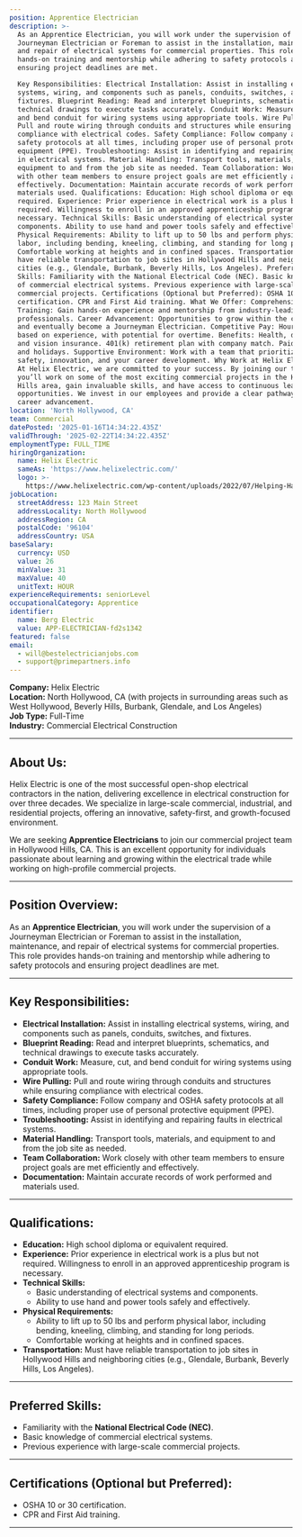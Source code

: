 ```yaml
---
position: Apprentice Electrician
description: >-
  As an Apprentice Electrician, you will work under the supervision of a
  Journeyman Electrician or Foreman to assist in the installation, maintenance,
  and repair of electrical systems for commercial properties. This role provides
  hands-on training and mentorship while adhering to safety protocols and
  ensuring project deadlines are met.

  Key Responsibilities: Electrical Installation: Assist in installing electrical
  systems, wiring, and components such as panels, conduits, switches, and
  fixtures. Blueprint Reading: Read and interpret blueprints, schematics, and
  technical drawings to execute tasks accurately. Conduit Work: Measure, cut,
  and bend conduit for wiring systems using appropriate tools. Wire Pulling:
  Pull and route wiring through conduits and structures while ensuring
  compliance with electrical codes. Safety Compliance: Follow company and OSHA
  safety protocols at all times, including proper use of personal protective
  equipment (PPE). Troubleshooting: Assist in identifying and repairing faults
  in electrical systems. Material Handling: Transport tools, materials, and
  equipment to and from the job site as needed. Team Collaboration: Work closely
  with other team members to ensure project goals are met efficiently and
  effectively. Documentation: Maintain accurate records of work performed and
  materials used. Qualifications: Education: High school diploma or equivalent
  required. Experience: Prior experience in electrical work is a plus but not
  required. Willingness to enroll in an approved apprenticeship program is
  necessary. Technical Skills: Basic understanding of electrical systems and
  components. Ability to use hand and power tools safely and effectively.
  Physical Requirements: Ability to lift up to 50 lbs and perform physical
  labor, including bending, kneeling, climbing, and standing for long periods.
  Comfortable working at heights and in confined spaces. Transportation: Must
  have reliable transportation to job sites in Hollywood Hills and neighboring
  cities (e.g., Glendale, Burbank, Beverly Hills, Los Angeles). Preferred
  Skills: Familiarity with the National Electrical Code (NEC). Basic knowledge
  of commercial electrical systems. Previous experience with large-scale
  commercial projects. Certifications (Optional but Preferred): OSHA 10 or 30
  certification. CPR and First Aid training. What We Offer: Comprehensive
  Training: Gain hands-on experience and mentorship from industry-leading
  professionals. Career Advancement: Opportunities to grow within the company
  and eventually become a Journeyman Electrician. Competitive Pay: Hourly pay
  based on experience, with potential for overtime. Benefits: Health, dental,
  and vision insurance. 401(k) retirement plan with company match. Paid time off
  and holidays. Supportive Environment: Work with a team that prioritizes
  safety, innovation, and your career development. Why Work at Helix Electric?
  At Helix Electric, we are committed to your success. By joining our team,
  you’ll work on some of the most exciting commercial projects in the Hollywood
  Hills area, gain invaluable skills, and have access to continuous learning
  opportunities. We invest in our employees and provide a clear pathway to
  career advancement.
location: 'North Hollywood, CA'
team: Commercial
datePosted: '2025-01-16T14:34:22.435Z'
validThrough: '2025-02-22T14:34:22.435Z'
employmentType: FULL_TIME
hiringOrganization:
  name: Helix Electric
  sameAs: 'https://www.helixelectric.com/'
  logo: >-
    https://www.helixelectric.com/wp-content/uploads/2022/07/Helping-Hands-Logo_Blue-e1656694113799.jpg
jobLocation:
  streetAddress: 123 Main Street
  addressLocality: North Hollywood
  addressRegion: CA
  postalCode: '96104'
  addressCountry: USA
baseSalary:
  currency: USD
  value: 26
  minValue: 31
  maxValue: 40
  unitText: HOUR
experienceRequirements: seniorLevel
occupationalCategory: Apprentice
identifier:
  name: Berg Electric
  value: APP-ELECTRICIAN-fd2s1342
featured: false
email:
  - will@bestelectricianjobs.com
  - support@primepartners.info
---
```


**Company:** Helix Electric  
**Location:** North Hollywood, CA (with projects in surrounding areas such as West Hollywood, Beverly Hills, Burbank, Glendale, and Los Angeles)  
**Job Type:** Full-Time  
**Industry:** Commercial Electrical Construction  

---

## **About Us:**
Helix Electric is one of the most successful open-shop electrical contractors in the nation, delivering excellence in electrical construction for over three decades. We specialize in large-scale commercial, industrial, and residential projects, offering an innovative, safety-first, and growth-focused environment.  

We are seeking **Apprentice Electricians** to join our commercial project team in Hollywood Hills, CA. This is an excellent opportunity for individuals passionate about learning and growing within the electrical trade while working on high-profile commercial projects.

---

## **Position Overview:**
As an **Apprentice Electrician**, you will work under the supervision of a Journeyman Electrician or Foreman to assist in the installation, maintenance, and repair of electrical systems for commercial properties. This role provides hands-on training and mentorship while adhering to safety protocols and ensuring project deadlines are met.

---

## **Key Responsibilities:**
- **Electrical Installation:** Assist in installing electrical systems, wiring, and components such as panels, conduits, switches, and fixtures.  
- **Blueprint Reading:** Read and interpret blueprints, schematics, and technical drawings to execute tasks accurately.  
- **Conduit Work:** Measure, cut, and bend conduit for wiring systems using appropriate tools.  
- **Wire Pulling:** Pull and route wiring through conduits and structures while ensuring compliance with electrical codes.  
- **Safety Compliance:** Follow company and OSHA safety protocols at all times, including proper use of personal protective equipment (PPE).  
- **Troubleshooting:** Assist in identifying and repairing faults in electrical systems.  
- **Material Handling:** Transport tools, materials, and equipment to and from the job site as needed.  
- **Team Collaboration:** Work closely with other team members to ensure project goals are met efficiently and effectively.  
- **Documentation:** Maintain accurate records of work performed and materials used.

---

## **Qualifications:**
- **Education:** High school diploma or equivalent required.  
- **Experience:** Prior experience in electrical work is a plus but not required. Willingness to enroll in an approved apprenticeship program is necessary.  
- **Technical Skills:**  
  - Basic understanding of electrical systems and components.  
  - Ability to use hand and power tools safely and effectively.  
- **Physical Requirements:**  
  - Ability to lift up to 50 lbs and perform physical labor, including bending, kneeling, climbing, and standing for long periods.  
  - Comfortable working at heights and in confined spaces.  
- **Transportation:** Must have reliable transportation to job sites in Hollywood Hills and neighboring cities (e.g., Glendale, Burbank, Beverly Hills, Los Angeles).  

---

## **Preferred Skills:**
- Familiarity with the **National Electrical Code (NEC)**.  
- Basic knowledge of commercial electrical systems.  
- Previous experience with large-scale commercial projects.  

---

## **Certifications (Optional but Preferred):**
- OSHA 10 or 30 certification.  
- CPR and First Aid training.  

---
